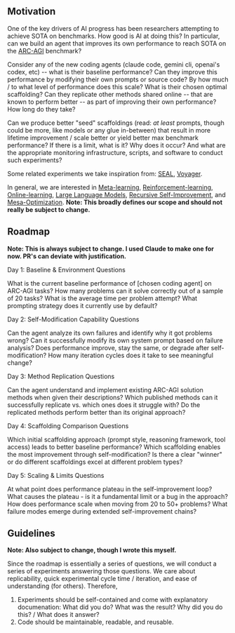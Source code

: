 ## Motivation

One of the key drivers of AI progress has been researchers attempting to achieve SOTA on benchmarks. How good is AI at doing this? In particular, can we build an agent that improves its own performance to reach SOTA on the [ARC-AGI](https://arcprize.org/arc-agi/2/) benchmark?

Consider any of the new coding agents (claude code, gemini cli, openai's codex, etc) -- what is their baseline performance? Can they improve this performance by modifying their own prompts or source code? By how much / to what level of performance does this scale? What is their chosen optimal scaffolding? Can they replicate other methods shared online -- that are known to perform better -- as part of improving their own performance? How long do they take?

Can we produce better "seed" scaffoldings (read: *at least* prompts, though could be more, like models or any glue in-between) that result in more lifetime improvement / scale better or yield better max benchmark performance? If there is a limit, what is it? Why does it occur? And what are the appropriate monitoring infrastructure, scripts, and software to conduct such experiments?

Some related experiments we take inspiration from: [SEAL](https://arxiv.org/abs/2506.10943), [Voyager](https://arxiv.org/abs/2305.16291). 

In general, we are interested in [Meta-learning](https://en.wikipedia.org/wiki/Meta-learning_(computer_science)), [Reinforcement-learning](https://en.wikipedia.org/wiki/Reinforcement_learning), [Online-learning](https://en.wikipedia.org/wiki/Online_machine_learning), [Large Language Models](https://en.wikipedia.org/wiki/Large_language_model), [Recursive Self-Improvement](https://en.wikipedia.org/wiki/Recursive_self-improvement), and [Mesa-Optimization](https://www.alignmentforum.org/w/mesa-optimization). **Note: This broadly defines our scope and should not really be subject to change.**

## Roadmap

**Note: This is always subject to change. I used Claude to make one for now. PR's can deviate with justification.**

Day 1: Baseline & Environment Questions

What is the current baseline performance of [chosen coding agent] on ARC-AGI tasks?
How many problems can it solve correctly out of a sample of 20 tasks?
What is the average time per problem attempt?
What prompting strategy does it currently use by default?

Day 2: Self-Modification Capability Questions

Can the agent analyze its own failures and identify why it got problems wrong?
Can it successfully modify its own system prompt based on failure analysis?
Does performance improve, stay the same, or degrade after self-modification?
How many iteration cycles does it take to see meaningful change?

Day 3: Method Replication Questions

Can the agent understand and implement existing ARC-AGI solution methods when given their descriptions?
Which published methods can it successfully replicate vs. which ones does it struggle with?
Do the replicated methods perform better than its original approach?

Day 4: Scaffolding Comparison Questions

Which initial scaffolding approach (prompt style, reasoning framework, tool access) leads to better baseline performance?
Which scaffolding enables the most improvement through self-modification?
Is there a clear "winner" or do different scaffoldings excel at different problem types?

Day 5: Scaling & Limits Questions

At what point does performance plateau in the self-improvement loop?
What causes the plateau - is it a fundamental limit or a bug in the approach?
How does performance scale when moving from 20 to 50+ problems?
What failure modes emerge during extended self-improvement chains?

## Guidelines
**Note: Also subject to change, though I wrote this myself.**

Since the roadmap is essentially a series of questions, we will conduct a series of experiments answering those questions. We care about replicability, quick experimental cycle time / iteration, and ease of understanding (for others). Therefore,
1) Experiments should be self-contained and come with explanatory documenation: What did you do? What was the result? Why did you do this? / What does it answer?
2) Code should be maintainable, readable, and reusable.
